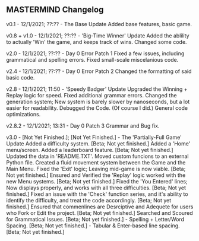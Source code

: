 ## MASTERMIND Changelog

v0.1 - 12/1/2021; ??:?? - The Base Update
  Added base features, basic game. 

v0.8 + v1.0 - 12/1/2021; ??:?? - 'Big-Time Winner' Update
  Added the ablility to actually 'Win' the game, and keeps track of wins. 
  Changed some code.

v2.0 - 12/1/2021; ??:?? - Day 0 Error Patch 1
  Fixed a few issues, including grammatical and spelling errors. 
  Fixed small-scale miscelanious code.

v2.4 - 12/1/2021; ??:?? - Day 0 Error Patch 2
  Changed the formatting of said basic code. 

v2.8 - 12/1/2021; 11:50 - 'Speedy Badger' Update
  Upgraded the Winning + Replay logic for speed.
  Fixed additional grammar errors. 
  Changed the generation system; New system is barely slower by nanoseconds, but a lot easier for readability. 
  Debugged the Code. (Of course I did.)
  General code optimizations. 

v2.8.2 - 12/1/2021; 13:31 - Day 0 Patch 3
  Grammar and Bug fix.

v3.0 - [Not Yet Finished.]; [Not Yet Finished.] - The 'Partially-Full Game' Update
  Added a  difficulty system. [Beta; Not yet finished.]
  Added a 'Home' menu/screen. 
  Added a leaderboard feature. [Beta; Not yet finished.]
  Updated the data in 'README.TXT'. 
  Moved custom funcions to an external Python file.
  Created a fluid movement system between the Game and the Main Menu.
  Fixed the 'Exit' logic; Leaving mid-game is now viable. [Beta; Not yet finished.]
  Ensured and Verified the 'Replay' logic worked with the new Menu systems. [Beta; Not yet finished.]
  Fixed the 'You Entered' lines; Now displays properly, and works with all three difficulties. [Beta; Not yet finished.]
  Fixed an issue with the 'Check' function series, and it's ability to identify the difficulty, and treat the code accordingly. [Beta; Not yet finished.]
  Ensured that commenlines are Desrciptive and Adequete for users who Fork or Edit the project. [Beta; Not yet finished.]
  Searched and Scoured for Grammatical Issues. [Beta; Not yet finished.]
    - Spelling + Letter/Word Spacing. [Beta; Not yet finished.]
    - Tabular & Enter-based line spacing. [Beta; Not yet finished.]
